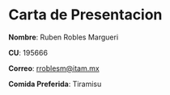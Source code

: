 # Carta de Presentacion

**Nombre**: Ruben Robles Margueri

**CU**: 195666

**Correo**: rroblesm@itam.mx

**Comida Preferida**: Tiramisu
